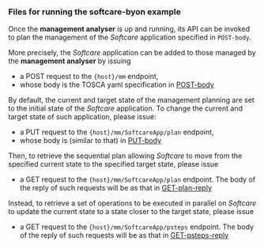 ### Files for running the softcare-byon example

Once the **management analyser** is up and running, its API can be invoked to plan the management of the _Softcare_ application specified in `POST-body`.

More precisely, the _Softcare_ application can be added to those managed by the **management analyser** by issuing
* a POST request to the `{host}/mm` endpoint,
* whose body is the TOSCA yaml specification in [POST-body](https://github.com/di-unipi-socc/management-analyser-ws/blob/master/data/examples/softcare-byon/POST-body.yaml)

By default, the current and target state of the management planning are set to the initial state of the _Softcare_ application. To change the current and target state of such application, please issue:
* a PUT request to the `{host}/mm/SoftcareApp/plan` endpoint,
* whose body is (similar to that) in [PUT-body](https://github.com/di-unipi-socc/management-analyser-ws/blob/master/data/examples/softcare-byon/PUT-body.json)

Then, to retrieve the sequential plan allowing _Softcare_ to move from the specified current state to the specified target state, please issue
* a GET request to the `{host}/mm/SoftcareApp/plan` endpoint.
The body of the reply of such requests will be as that in [GET-plan-reply](https://github.com/di-unipi-socc/management-analyser-ws/blob/master/data/examples/softcare-byon/GET-plan-reply.json)

Instead, to retrieve a set of operations to be executed in parallel on _Softcare_ to update the current state to a state closer to the target state, please issue
* a GET request to the `{host}/mm/SoftcareApp/psteps` endpoint.
The body of the reply of such requests will be as that in [GET-psteps-reply](https://github.com/di-unipi-socc/management-analyser-ws/blob/master/data/examples/softcare-byon/GET-psteps-reply.json)
